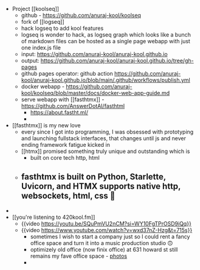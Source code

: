 - Project [[koolseq]]
	- github - https://github.com/anuraj-kool/koolseq
	- fork of [[logseq]]
	- hack logseq to add kool features
	- logseq is wonder to hack, as logseq graph which looks like a bunch of markdown files can be hosted as a single page webapp with just one index.js file
	- input: https://github.com/anuraj-kool/anuraj-kool.github.io
	- output: https://github.com/anuraj-kool/anuraj-kool.github.io/tree/gh-pages
	- github pages operator: github action https://github.com/anuraj-kool/anuraj-kool.github.io/blob/main/.github/workflows/publish.yml
	- docker webapp - https://github.com/anuraj-kool/koolseq/blob/master/docs/docker-web-app-guide.md
	- serve webapp with [[fasthtmx]] - https://github.com/AnswerDotAI/fasthtml
		- https://about.fastht.ml/
		-
- [[fasthtmx]] is my new love
	- every since I got into programming, I was obsessed with prototyping and launching fullstack interfaces, that changes until js and never ending framework fatigue kicked in
	- [[htmx]] promised something truly unique and outstanding which is
		- built on core tech http, html
	- fasthtmx is built on Python, Starlette, Uvicorn, and HTMX supports native http, websockets, html, css 🤯
		-
-
- [[you're listening to 420kool.fm]]
	- {{video https://youtu.be/SQuPmVU2nCM?si=WY10FgTPrOSD9iQq}}
	- {{video https://www.youtube.com/watch?v=wxd37nZ-Hzg&t=715s}}
		- sometimes I wish to start a company just so I could rent a fancy office space and turn it into a music production studio 🙃
		- optimizely old office (now finix office) at 631 howard st still remains my fave office space - [photos](https://www.google.com/maps/@37.7862069,-122.3989926,3a,75y,135.61h,93.58t/data=!3m6!1e1!3m4!1s6_a56Ii1MmBI6qBa4lA6eA!2e0!7i16384!8i8192?coh=205409&entry=ttu&g_ep=EgoyMDI0MTAwMi4xIKXMDSoASAFQAw%3D%3D)
		-